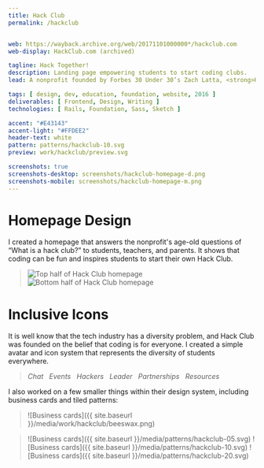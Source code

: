 ```yaml
---
title: Hack Club
permalink: /hackclub


web: https://wayback.archive.org/web/20171101000000*/hackclub.com
web-display: HackClub.com (archived)

tagline: Hack Together!
description: Landing page empowering students to start coding clubs.
lead: A nonprofit founded by Forbes 30 Under 30’s Zach Latta, <strong>Hack Club</strong> brings student-led coding clubs to high schools across the world. I worked with Hack Club to create a new homepage and design system that demonstrates how coding is for everyone.

tags: [ design, dev, education, foundation, website, 2016 ]
deliverables: [ Frontend, Design, Writing ]
technologies: [ Rails, Foundation, Sass, Sketch ]

accent: "#E43143"
accent-light: "#FFDEE2"
header-text: white
pattern: patterns/hackclub-10.svg
preview: work/hackclub/preview.svg

screenshots: true
screenshots-desktop: screenshots/hackclub-homepage-d.png
screenshots-mobile: screenshots/hackclub-homepage-m.png
---
```


# Homepage Design

I created a homepage that answers the nonprofit's age-old questions of “What is a hack club?” to students, teachers, and parents. It shows that coding can be fun and inspires students to start their own Hack Club.

<blockquote class="accent-light-bg">
	<row>
		<column><img src="{{ site.baseurl }}/media/work/hackclub/homepage-top.png" alt="Top half of Hack Club homepage"></column>
		<column><img src="{{ site.baseurl }}/media/work/hackclub/homepage-bottom.png" alt="Bottom half of Hack Club homepage"></column>
	</row>
</blockquote>

# Inclusive Icons

It is well know that the tech industry has a diversity problem, and Hack Club was founded on the belief that coding is for everyone. I created a simple avatar and icon system that represents the diversity of students everywhere.

<blockquote class="text-center">
	<row>
		<column>
			<i>Chat</i>
			<row>
				<columnz class="no-margin-bottom"><img src="{{ site.baseurl }}/media/work/hackclub/ChatBW.svg" alt=""></columnz>
				<columnz class="no-margin-bottom"><img src="{{ site.baseurl }}/media/work/hackclub/Chat.svg" alt=""></columnz>
			</row>
		</column>
		<column>
			<i>Events</i>
			<row>
				<columnz class="no-margin-bottom"><img src="{{ site.baseurl }}/media/work/hackclub/EventsBW.svg" alt=""></columnz>
				<columnz class="no-margin-bottom"><img src="{{ site.baseurl }}/media/work/hackclub/Events.svg" alt=""></columnz>
			</row>
		</column>
	</row>
	<row>
		<column>
			<i>Hackers</i>
			<row>
				<columnz class="no-margin-bottom"><img src="{{ site.baseurl }}/media/work/hackclub/HackersBW.svg" alt=""></columnz>
				<columnz class="no-margin-bottom"><img src="{{ site.baseurl }}/media/work/hackclub/Hackers.svg" alt=""></columnz>
			</row>
		</column>
		<column>
			<i>Leader</i>
			<row>
				<columnz class="no-margin-bottom"><img src="{{ site.baseurl }}/media/work/hackclub/LeaderBW.svg" alt=""></columnz>
				<columnz class="no-margin-bottom"><img src="{{ site.baseurl }}/media/work/hackclub/Leader.svg" alt=""></columnz>
			</row>
		</column>
	</row>
	<row>
		<column>
			<i>Partnerships</i>
			<row>
				<columnz class="no-margin-bottom"><img src="{{ site.baseurl }}/media/work/hackclub/PartnershipsBW.svg" alt=""></columnz>
				<columnz class="no-margin-bottom"><img src="{{ site.baseurl }}/media/work/hackclub/Partnerships.svg" alt=""></columnz>
			</row>
		</column>
		<column>
			<i>Resources</i>
			<row>
				<columnz class="no-margin-bottom"><img src="{{ site.baseurl }}/media/work/hackclub/ResourcesBW.svg" alt=""></columnz>
				<columnz class="no-margin-bottom"><img src="{{ site.baseurl }}/media/work/hackclub/Resources.svg" alt=""></columnz>
			</row>
		</column>
	</row>
</blockquote>

I also worked on a few smaller things within their design system, including business cards and tiled patterns:

> ![Business cards]({{ site.baseurl }}/media/work/hackclub/beeswax.png)

> ![Business cards]({{ site.baseurl }}/media/patterns/hackclub-05.svg) ![Business cards]({{ site.baseurl }}/media/patterns/hackclub-10.svg) ![Business cards]({{ site.baseurl }}/media/patterns/hackclub-20.svg)

